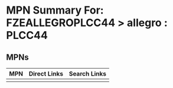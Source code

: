 



# MPN Summary For: FZEALLEGROPLCC44 > allegro : PLCC44

## MPNs
  

|MPN|Direct Links|Search Links|
| :--- | :--- | :--- |
||||
